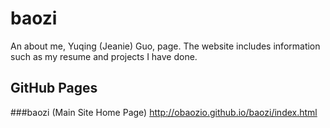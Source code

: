 # baozi
An about me, Yuqing (Jeanie) Guo, page. The website includes information such as my resume and projects I have done.

## GitHub Pages
###baozi (Main Site Home Page)
http://obaozio.github.io/baozi/index.html
